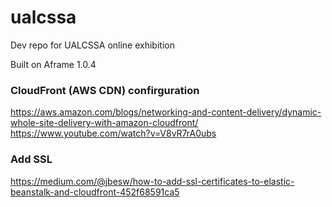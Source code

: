 # ualcssa
Dev repo for UALCSSA online exhibition

Built on Aframe 1.0.4

### CloudFront (AWS CDN) confirguration
https://aws.amazon.com/blogs/networking-and-content-delivery/dynamic-whole-site-delivery-with-amazon-cloudfront/  
https://www.youtube.com/watch?v=V8vR7rA0ubs

### Add SSL
https://medium.com/@jbesw/how-to-add-ssl-certificates-to-elastic-beanstalk-and-cloudfront-452f68591ca5
